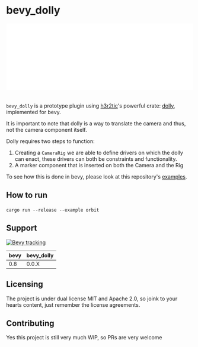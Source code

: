 <h1>bevy_dolly</h1>
<div align="left">
<a href="https://github.com/BlackPhlox/bevy_dolly"><img src="https://raw.githubusercontent.com/BlackPhlox/BlackPhlox/master/bevy_dolly_1.svg" alt="bevy_dolly"></a>
</div><br/>

`bevy_dolly` is a prototype plugin using [h3r2tic](https://github.com/h3r2tic)'s powerful crate: [dolly](https://github.com/h3r2tic/dolly), implemented for bevy.<br/>

It is important to note that dolly is a way to translate the camera and thus, not the camera component itself. </br>

Dolly requires two steps to function:
1. Creating a `CameraRig` we are able to define drivers on which the dolly can enact, these drivers can both be constraints and functionality.
2. A marker component that is inserted on both the Camera and the Rig

To see how this is done in bevy, please look at this repository's [examples](/examples/).

## How to run

`cargo run --release --example orbit`

## Support
[![Bevy tracking](https://img.shields.io/badge/Bevy%20tracking-released%20version-lightblue)](https://github.com/bevyengine/bevy/blob/main/docs/plugins_guidelines.md#main-branch-tracking)

|bevy|bevy_dolly|
|---|---|
|0.8| 0.0.X |
## Licensing
The project is under dual license MIT and Apache 2.0, so joink to your hearts content, just remember the license agreements.

## Contributing
Yes this project is still very much WIP, so PRs are very welcome
